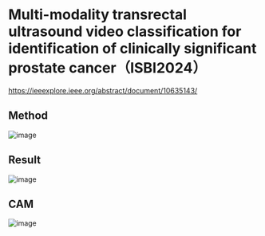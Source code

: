 # Multi-modality transrectal ultrasound video classification for identification of clinically significant prostate cancer（ISBI2024）
https://ieeexplore.ieee.org/abstract/document/10635143/
## Method
![image](https://github.com/user-attachments/assets/66387728-f9c5-4c19-903d-087091ac7dd3)

## Result
![image](https://github.com/user-attachments/assets/a971d846-a3c4-4a4b-8f2e-d9d56e96fa12)

## CAM
![image](https://github.com/user-attachments/assets/fb2d9315-ea28-4244-89d7-7bef8275fa78)




